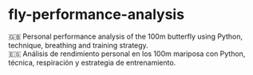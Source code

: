 

# fly-performance-analysis

🇬🇧 Personal performance analysis of the 100m butterfly using Python, technique, breathing and training strategy.  
🇪🇸 Análisis de rendimiento personal en los 100m mariposa con Python, técnica, respiración y estrategia de entrenamiento.
